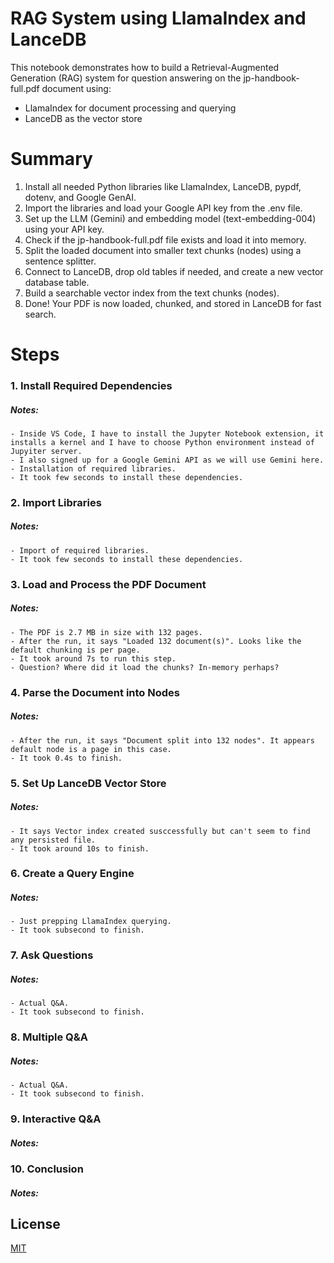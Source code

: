 # RAG System using LlamaIndex and LanceDB
This notebook demonstrates how to build a Retrieval-Augmented Generation (RAG) system for question answering on the jp-handbook-full.pdf document using:

- LlamaIndex for document processing and querying
- LanceDB as the vector store

# Summary 
1. Install all needed Python libraries like LlamaIndex, LanceDB, pypdf, dotenv, and Google GenAI.
2. Import the libraries and load your Google API key from the .env file.
3. Set up the LLM (Gemini) and embedding model (text-embedding-004) using your API key.
4. Check if the jp-handbook-full.pdf file exists and load it into memory.
5. Split the loaded document into smaller text chunks (nodes) using a sentence splitter.
6. Connect to LanceDB, drop old tables if needed, and create a new vector database table.
7. Build a searchable vector index from the text chunks (nodes).
8. Done! Your PDF is now loaded, chunked, and stored in LanceDB for fast search.

# Steps 

### 1. Install Required Dependencies
##### Notes:
    - Inside VS Code, I have to install the Jupyter Notebook extension, it installs a kernel and I have to choose Python environment instead of Jupyiter server.
    - I also signed up for a Google Gemini API as we will use Gemini here.
    - Installation of required libraries. 
    - It took few seconds to install these dependencies.

### 2. Import Libraries
##### Notes:
    - Import of required libraries. 
    - It took few seconds to install these dependencies.

### 3. Load and Process the PDF Document
##### Notes:
    - The PDF is 2.7 MB in size with 132 pages.
    - After the run, it says "Loaded 132 document(s)". Looks like the default chunking is per page. 
    - It took around 7s to run this step. 
    - Question? Where did it load the chunks? In-memory perhaps?

### 4. Parse the Document into Nodes
##### Notes:
    - After the run, it says "Document split into 132 nodes". It appears default node is a page in this case. 
    - It took 0.4s to finish. 

### 5. Set Up LanceDB Vector Store
##### Notes:
    - It says Vector index created susccessfully but can't seem to find any persisted file.
    - It took around 10s to finish. 
    
### 6. Create a Query Engine
##### Notes:
    - Just prepping LlamaIndex querying.
    - It took subsecond to finish.
    
### 7. Ask Questions
##### Notes:
    - Actual Q&A.
    - It took subsecond to finish.

### 8. Multiple Q&A
##### Notes:
    - Actual Q&A.
    - It took subsecond to finish.
    
### 9. Interactive Q&A
##### Notes:

### 10. Conclusion
##### Notes:

## License

[MIT](https://choosealicense.com/licenses/mit/)
